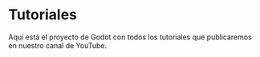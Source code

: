 # Tutoriales
Aquí está el proyecto de Godot con todos los tutoriales que publicaremos en nuestro canal de YouTube.
